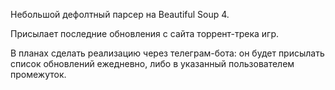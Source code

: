 Небольшой дефолтный парсер на Beautiful Soup 4.

Присылает последние обновления с сайта торрент-трека игр.

В планах сделать реализацию через телеграм-бота: он будет присылать список обновлений ежедневно, либо в указанный пользователем промежуток.
